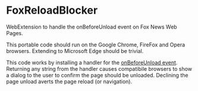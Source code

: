 # FoxReloadBlocker

WebExtension to handle the onBeforeUnload event on Fox News Web Pages. 

This portable code should run on the Google Chrome, FireFox and Opera browsers. Extending to Microsoft Edge should be trivial.

This code works by installing a handler for the [onBeforeUnload event](https://developer.mozilla.org/en-US/docs/Web/API/WindowEventHandlers/onbeforeunload). Returning any string from the handler causes compatibile browsers to show a dialog to the user to confirm the page should be unloaded. Declining the page unload averts the page reload (or navigation).
